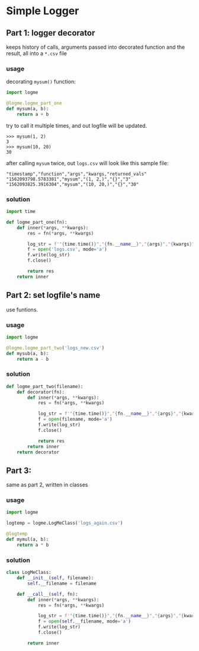 # Simple Logger

## Part 1: logger decorator

keeps history of calls, arguments passed into decorated function and the result, all 
into a `*.csv` file

### usage

decorating `mysum()` function:

```python
import logme 

@logme.logme_part_one
def mysum(a, b):
    return a + b
```

try to call it multiple times, and out logfile will be updated. 
```
>>> mysum(1, 2)
3
>>> mysum(10, 20)
30
```

after calling `mysum` twice, out `logs.csv` will look like this sample file:

```csv
"timestamp","function","args","kwargs,"returned_vals"
"1562093798.5783381","mysum","(1, 2,)","{}","3"
"1562093825.3916304","mysum","(10, 20,)","{}","30"
```

### solution 

```python
import time 

def logme_part_one(fn):
    def inner(*args, **kwargs):
        res = fn(*args, **kwargs)

        log_str = f'"{time.time()}","{fn.__name__}","{args}","{kwargs}","{res}"\n'
        f = open('logs.csv', mode='a')
        f.write(log_str)
        f.close()

        return res
    return inner
```


## Part 2: set logfile's name

use funtions.

### usage 

```python
import logme 

@logme.logme_part_two('logs_new.csv')
def mysub(a, b):
    return a - b
```

### solution

```python
def logme_part_two(filename):
    def decorator(fn):
        def inner(*args, **kwargs):
            res = fn(*args, **kwargs)

            log_str = f'"{time.time()}","{fn.__name__}","{args}","{kwargs}","{res}"\n'
            f = open(filename, mode='a')
            f.write(log_str)
            f.close()

            return res
        return inner
    return decorator
```


## Part 3: 

same as part 2, written in classes

### usage 

```python
import logme

logtemp = logme.LogMeClass('logs_again.csv')

@logtemp
def mymul(a, b):
    return a * b 
```

### solution 

```python
class LogMeClass:
    def __init__(self, filename):
        self.__filename = filename

    def __call__(self, fn):
        def inner(*args, **kwargs):
            res = fn(*args, **kwargs)

            log_str = f'"{time.time()}","{fn.__name__}","{args}","{kwargs}","{res}"\n'
            f = open(self.__filename, mode='a')
            f.write(log_str)
            f.close()

        return inner

```